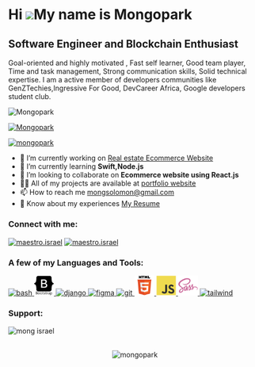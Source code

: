
Hi ![](https://user-images.githubusercontent.com/18350557/176309783-0785949b-9127-417c-8b55-ab5a4333674e.gif)My name is Mongopark
==================================================================================================================================
Software Engineer and Blockchain Enthusiast
-------------------------------------------
Goal-oriented and highly motivated , Fast self learner, Good team player, Time and task management, Strong communication skills, Solid technical expertise. I am a active member of developers communities like GenZTechies,Ingressive For Good, DevCareer Africa, Google developers student club.
<p align="left"> <img src="https://komarev.com/ghpvc/?username=eazyisreal&label=Profile%20views&color=0e75b6&style=flat" alt="Mongopark" /> </p>
<p align="left"> <a href="https://github.com/ryo-ma/github-profile-trophy"><img src="https://github-profile-trophy.vercel.app/?username=Mongopark" alt="Mongopark" /></a> </p>
<p align="left"> <a href="https://instagram.com/maestro.israel" target="blank"><img src="https://img.shields.io/instagram/follow/mongopark?logo=instagram&style=for-the-badge" alt="mongopark" /></a> </p>
<ul>
<li> 🔭 I’m currently working on <a href="https://mongopark.vercel.app">Real estate Ecommerce Website</a> </li>
  <li> 🌱 I’m currently learning <b>Swift,Node.js</b> </li>
<li> 👯 I’m looking to collaborate on <b>Ecommerce website using React.js</b> </li>
<li> 👨‍💻 All of my projects are available at <a href="https://mongopark.vercel.app">portfolio website</a> </li> </li>
<li> 📫 How to reach me <a href="malito:mongsolomon@gmail.com">mongsolomon@gmail.com</a> </li>
<li> 📄 Know about my experiences <a href="https://mongopark.vercel.app/html.resume">My Resume</a> </li>
  </ul>
<h3 align="left">Connect with me:</h3>
<p align="left">
<a href="https://instagram.com/maestro.israel" target="blank"><img align="center" src="https://raw.githubusercontent.com/rahuldkjain/github-profile-readme-generator/master/src/images/icons/Social/instagram.svg" alt="maestro.israel" height="30" width="40" /></a>
<a href="https://medium.com/eazyisreal192" target="blank"><img align="center" src="https://raw.githubusercontent.com/rahuldkjain/github-profile-readme-generator/master/src/images/icons/Social/medium.svg" alt="maestro.israel" height="30" width="40" /></a>
</p>
<h3 align="left">A few of my Languages and Tools:</h3>
<p align="left"> <a href="https://www.gnu.org/software/bash/" target="_blank" rel="noreferrer"> <img src="https://www.vectorlogo.zone/logos/gnu_bash/gnu_bash-icon.svg" alt="bash" width="40" height="40"/> </a> <a href="https://getbootstrap.com" target="_blank" rel="noreferrer"> <img src="https://raw.githubusercontent.com/devicons/devicon/master/icons/bootstrap/bootstrap-plain-wordmark.svg" alt="bootstrap" width="40" height="40"/> </a> <a href="https://www.djangoproject.com/" target="_blank" rel="noreferrer"> <img src="https://cdn.worldvectorlogo.com/logos/django.svg" alt="django" width="40" height="40"/> </a> <a href="https://www.figma.com/" target="_blank" rel="noreferrer"> <img src="https://www.vectorlogo.zone/logos/figma/figma-icon.svg" alt="figma" width="40" height="40"/> </a> <a href="https://git-scm.com/" target="_blank" rel="noreferrer"> <img src="https://www.vectorlogo.zone/logos/git-scm/git-scm-icon.svg" alt="git" width="40" height="40"/> </a>  <a href="https://www.w3.org/html/" target="_blank" rel="noreferrer"> <img src="https://raw.githubusercontent.com/devicons/devicon/master/icons/html5/html5-original-wordmark.svg" alt="html5" width="40" height="40"/> </a> <a href="https://developer.mozilla.org/en-US/docs/Web/JavaScript" target="_blank" rel="noreferrer"> <img src="https://raw.githubusercontent.com/devicons/devicon/master/icons/javascript/javascript-original.svg" alt="javascript" width="40" height="40"/> </a>   <a href="https://sass-lang.com" target="_blank" rel="noreferrer"> <img src="https://raw.githubusercontent.com/devicons/devicon/master/icons/sass/sass-original.svg" alt="sass" width="40" height="40"/> </a>  <a href="https://tailwindcss.com/" target="_blank" rel="noreferrer"> <img src="https://www.vectorlogo.zone/logos/tailwindcss/tailwindcss-icon.svg" alt="tailwind" width="40" height="40"/> </a>  </p>
<h3 align="left">Support:</h3>
<p><a href="https://www.buymeacoffee.com/eazyisreal"> <img align="left" src="https://cdn.buymeacoffee.com/buttons/v2/default-yellow.png" height="50" width="210" alt="mong israel" /></a></p><br><br>
<p><img align="left" src="https://github-readme-stats.vercel.app/api/top-langs?username=mongopark&show_icons=true&locale=en&layout=compact" alt="mongopark" /></p>

